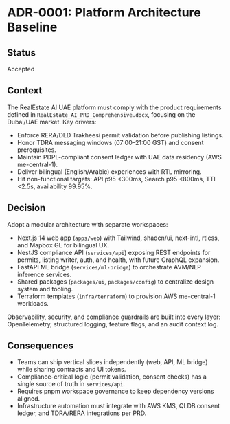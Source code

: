 # ADR-0001: Platform Architecture Baseline

## Status
Accepted

## Context
The RealEstate AI UAE platform must comply with the product requirements defined in `RealEstate_AI_PRD_Comprehensive.docx`, focusing on the Dubai/UAE market. Key drivers:
- Enforce RERA/DLD Trakheesi permit validation before publishing listings.
- Honor TDRA messaging windows (07:00–21:00 GST) and consent prerequisites.
- Maintain PDPL-compliant consent ledger with UAE data residency (AWS me-central-1).
- Deliver bilingual (English/Arabic) experiences with RTL mirroring.
- Hit non-functional targets: API p95 <300ms, Search p95 <800ms, TTI <2.5s, availability 99.95%.

## Decision
Adopt a modular architecture with separate workspaces:
- Next.js 14 web app (`apps/web`) with Tailwind, shadcn/ui, next-intl, rtlcss, and Mapbox GL for bilingual UX.
- NestJS compliance API (`services/api`) exposing REST endpoints for permits, listing writer, auth, and health, with future GraphQL expansion.
- FastAPI ML bridge (`services/ml-bridge`) to orchestrate AVM/NLP inference services.
- Shared packages (`packages/ui`, `packages/config`) to centralize design system and tooling.
- Terraform templates (`infra/terraform`) to provision AWS me-central-1 workloads.

Observability, security, and compliance guardrails are built into every layer: OpenTelemetry, structured logging, feature flags, and an audit context log.

## Consequences
- Teams can ship vertical slices independently (web, API, ML bridge) while sharing contracts and UI tokens.
- Compliance-critical logic (permit validation, consent checks) has a single source of truth in `services/api`.
- Requires pnpm workspace governance to keep dependency versions aligned.
- Infrastructure automation must integrate with AWS KMS, QLDB consent ledger, and TDRA/RERA integrations per PRD.

